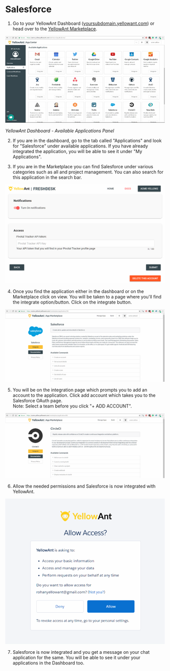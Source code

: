 # Salesforce

1. Go to your YellowAnt Dashboard \([yoursubdomain.yellowant.com](https://github.com/yellowanthq/yellowant-help-center/tree/bdad19066023aa6a8b667a1d6f05b72945b49759/yoursubdomain.yellowant.com)\) or head over to the [YellowAnt Marketplace](https://www.yellowant.com/marketplace). 

![](../../.gitbook/assets/image%20%28186%29.png)

_YellowAnt Dashboard - Available Applications Panel_

2. If you are in the dashboard, go to the tab called "Applications" and look for "Salesforce" under available applications. If you have already integrated the application, you will be able to see it under "My Applications".

3. If you are in the Marketplace you can find Salesforce under various categories such as all and project management. You can also search for this application in the search bar.  


![](../../.gitbook/assets/image%20%2821%29.png)

4. Once you find the application either in the dashboard or on the Marketplace click on view. You will be taken to a page where you'll find the integrate option/button. Click on the integrate button.  


![](../../.gitbook/assets/image%20%28114%29.png)

5. You will be on the integration page which prompts you to add an account to the application. Click add account which takes you to the Salesforce OAuth page.  
Note: Select a team before you click "+ ADD ACCOUNT".  


![](../../.gitbook/assets/image%20%2837%29.png)

6. Allow the needed permissions and Salesforce is now integrated with YellowAnt.  


![](../../.gitbook/assets/image%20%28298%29.png)

7. Salesforce is now integrated and you get a message on your chat application for the same. You will be able to see it under your applications in the Dashboard too.

